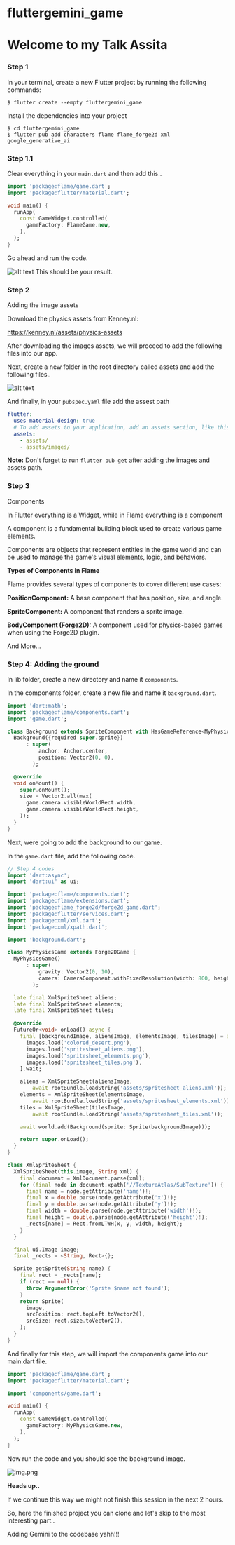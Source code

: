 # fluttergemini_game

# Welcome to my Talk Assita

### Step 1

In your terminal, create a new Flutter project by running the following commands:

    $ flutter create --empty fluttergemini_game

Install the dependencies into your project

    $ cd fluttergemini_game
    $ flutter pub add characters flame flame_forge2d xml google_generative_ai

### Step 1.1

Clear everything in your `main.dart` and then add this..

```dart
import 'package:flame/game.dart';
import 'package:flutter/material.dart';

void main() {
  runApp(
    const GameWidget.controlled(
      gameFactory: FlameGame.new,
    ),
  );
}
```

Go ahead and run the code.

![alt text](image.png)
This should be your result.

### Step 2

Adding the image assets

Download the physics assets from Kenney.nl:

https://kenney.nl/assets/physics-assets

After downloading the images assets, we will proceed to add the following files into our app.

Next, create a new folder in the root directory called assets and add the following files..

![alt text](image-1.png)

And finally, in your `pubspec.yaml` file add the assest path

```yaml
flutter:
  uses-material-design: true
  # To add assets to your application, add an assets section, like this:
  assets:
    - assets/
    - assets/images/
```

**Note:** Don't forget to run `flutter pub get` after adding the images and assets path.

### Step 3

Components

In Flutter everything is a Widget, while in Flame everything is a component

A component is a fundamental building block used to create various game elements.

Components are objects that represent entities in the game world and can be used to manage the game's visual elements, logic, and behaviors.

**Types of Components in Flame**

Flame provides several types of components to cover different use cases:

**PositionComponent:** A base component that has position, size, and angle.

**SpriteComponent:** A component that renders a sprite image.

**BodyComponent (Forge2D):** A component used for physics-based games when using the Forge2D plugin.

And More...

### Step 4: Adding the ground

In lib folder, create a new directory and name it `components`.

In the components folder, create a new file and name it `background.dart`.

```dart
import 'dart:math';
import 'package:flame/components.dart';
import 'game.dart';

class Background extends SpriteComponent with HasGameReference<MyPhysicsGame> {
  Background({required super.sprite})
      : super(
          anchor: Anchor.center,
          position: Vector2(0, 0),
        );

  @override
  void onMount() {
    super.onMount();
    size = Vector2.all(max(
      game.camera.visibleWorldRect.width,
      game.camera.visibleWorldRect.height,
    ));
  }
}

```

Next, were going to add the background to our game.

In the `game.dart` file, add the following code.

```dart
// Step 4 codes
import 'dart:async';
import 'dart:ui' as ui;

import 'package:flame/components.dart';
import 'package:flame/extensions.dart';
import 'package:flame_forge2d/forge2d_game.dart';
import 'package:flutter/services.dart';
import 'package:xml/xml.dart';
import 'package:xml/xpath.dart';

import 'background.dart';

class MyPhysicsGame extends Forge2DGame {
  MyPhysicsGame()
      : super(
          gravity: Vector2(0, 10),
          camera: CameraComponent.withFixedResolution(width: 800, height: 600),
        );

  late final XmlSpriteSheet aliens;
  late final XmlSpriteSheet elements;
  late final XmlSpriteSheet tiles;

  @override
  FutureOr<void> onLoad() async {
    final [backgroundImage, aliensImage, elementsImage, tilesImage] = await [
      images.load('colored_desert.png'),
      images.load('spritesheet_aliens.png'),
      images.load('spritesheet_elements.png'),
      images.load('spritesheet_tiles.png'),
    ].wait;

    aliens = XmlSpriteSheet(aliensImage,
        await rootBundle.loadString('assets/spritesheet_aliens.xml'));
    elements = XmlSpriteSheet(elementsImage,
        await rootBundle.loadString('assets/spritesheet_elements.xml'));
    tiles = XmlSpriteSheet(tilesImage,
        await rootBundle.loadString('assets/spritesheet_tiles.xml'));

    await world.add(Background(sprite: Sprite(backgroundImage)));

    return super.onLoad();
  }
}

class XmlSpriteSheet {
  XmlSpriteSheet(this.image, String xml) {
    final document = XmlDocument.parse(xml);
    for (final node in document.xpath('//TextureAtlas/SubTexture')) {
      final name = node.getAttribute('name')!;
      final x = double.parse(node.getAttribute('x')!);
      final y = double.parse(node.getAttribute('y')!);
      final width = double.parse(node.getAttribute('width')!);
      final height = double.parse(node.getAttribute('height')!);
      _rects[name] = Rect.fromLTWH(x, y, width, height);
    }
  }

  final ui.Image image;
  final _rects = <String, Rect>{};

  Sprite getSprite(String name) {
    final rect = _rects[name];
    if (rect == null) {
      throw ArgumentError('Sprite $name not found');
    }
    return Sprite(
      image,
      srcPosition: rect.topLeft.toVector2(),
      srcSize: rect.size.toVector2(),
    );
  }
}

```

And finally for this step, we will import the components game into our main.dart file.

```dart
import 'package:flame/game.dart';
import 'package:flutter/material.dart';

import 'components/game.dart';

void main() {
  runApp(
    const GameWidget.controlled(
      gameFactory: MyPhysicsGame.new,
    ),
  );
}
```

Now run the code and you should see the background image.

![img.png](img.png)

**Heads up..**

If we continue this way we might not finish this session in the next 2 hours.

So, here the finished project you can clone and let's skip to the most interesting part..

Adding Gemini to the codebase yahh!!!
